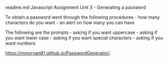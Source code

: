 
readme.md
Javascript Assignment Unit 3 - Generating a password

To obtain a password went through the following procedures
    - how many characters do you want
    - an alert on how many you can have

The following are the prompts
    - asking if you want uppercase
    - asking if you want lower case
    - asking if you want special characters
    - asking if you want numbers

https://mmorvan81.github.io/PasswordGenerator/.


